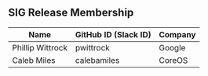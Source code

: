 ## SIG Release Membership

| **Name** | **GitHub ID (Slack ID)** | Company |
|----------|--------------------------|---------|
| Phillip Wittrock | pwittrock        | Google  |
| Caleb Miles      | calebamiles      | CoreOS  |


